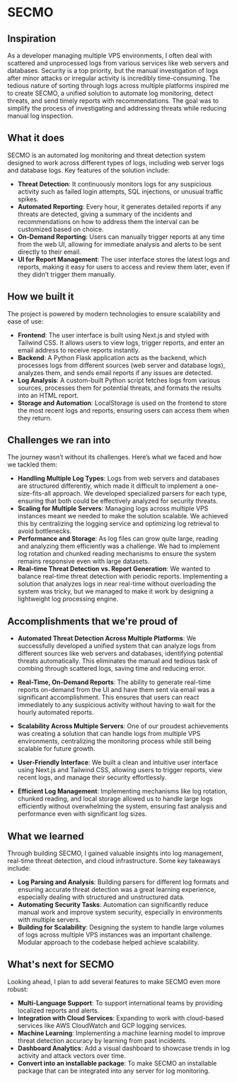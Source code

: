 # SECMO

## Inspiration

As a developer managing multiple VPS environments, I often deal with scattered and unprocessed logs from various services like web servers and databases. Security is a top priority, but the manual investigation of logs after minor attacks or irregular activity is incredibly time-consuming. The tedious nature of sorting through logs across multiple platforms inspired me to create SECMO, a unified solution to automate log monitoring, detect threats, and send timely reports with recommendations. The goal was to simplify the process of investigating and addressing threats while reducing manual log inspection.

## What it does

SECMO is an automated log monitoring and threat detection system designed to work across different types of logs, including web server logs and database logs. Key features of the solution include:

- **Threat Detection**: It continuously monitors logs for any suspicious activity such as failed login attempts, SQL injections, or unusual traffic spikes.
- **Automated Reporting**: Every hour, it generates detailed reports if any threats are detected, giving a summary of the incidents and recommendations on how to address them the interval can be customized based on choice.
- **On-Demand Reporting**: Users can manually trigger reports at any time from the web UI, allowing for immediate analysis and alerts to be sent directly to their email.
- **UI for Report Management**: The user interface stores the latest logs and reports, making it easy for users to access and review them later, even if they didn’t trigger them manually.

## How we built it

The project is powered by modern technologies to ensure scalability and ease of use:

- **Frontend**: The user interface is built using Next.js and styled with Tailwind CSS. It allows users to view logs, trigger reports, and enter an email address to receive reports instantly.
- **Backend**: A Python Flask application acts as the backend, which processes logs from different sources (web server and database logs), analyzes them, and sends email reports if any issues are detected.
- **Log Analysis**: A custom-built Python script fetches logs from various sources, processes them for potential threats, and formats the results into an HTML report.
- **Storage and Automation**: LocalStorage is used on the frontend to store the most recent logs and reports, ensuring users can access them when they return.

## Challenges we ran into

The journey wasn’t without its challenges. Here’s what we faced and how we tackled them:

- **Handling Multiple Log Types**: Logs from web servers and databases are structured differently, which made it difficult to implement a one-size-fits-all approach. We developed specialized parsers for each type, ensuring that both could be effectively analyzed for security threats.
- **Scaling for Multiple Servers**: Managing logs across multiple VPS instances meant we needed to make the solution scalable. We achieved this by centralizing the logging service and optimizing log retrieval to avoid bottlenecks.
- **Performance and Storage**: As log files can grow quite large, reading and analyzing them efficiently was a challenge. We had to implement log rotation and chunked reading mechanisms to ensure the system remains responsive even with large datasets.
- **Real-time Threat Detection vs. Report Generation**: We wanted to balance real-time threat detection with periodic reports. Implementing a solution that analyzes logs in near real-time without overloading the system was tricky, but we managed to make it work by designing a lightweight log processing engine.

## Accomplishments that we're proud of

- **Automated Threat Detection Across Multiple Platforms**: We successfully developed a unified system that can analyze logs from different sources like web servers and databases, identifying potential threats automatically. This eliminates the manual and tedious task of combing through scattered logs, saving time and reducing error.

- **Real-Time, On-Demand Reports**: The ability to generate real-time reports on-demand from the UI and have them sent via email was a significant accomplishment. This ensures that users can react immediately to any suspicious activity without having to wait for the hourly automated reports.

- **Scalability Across Multiple Servers**: One of our proudest achievements was creating a solution that can handle logs from multiple VPS environments, centralizing the monitoring process while still being scalable for future growth.

- **User-Friendly Interface**: We built a clean and intuitive user interface using Next.js and Tailwind CSS, allowing users to trigger reports, view recent logs, and manage their security effortlessly.

- **Efficient Log Management**: Implementing mechanisms like log rotation, chunked reading, and local storage allowed us to handle large logs efficiently without overwhelming the system, ensuring fast analysis and performance even with significant log sizes.

## What we learned

Through building SECMO, I gained valuable insights into log management, real-time threat detection, and cloud infrastructure. Some key takeaways include:

- **Log Parsing and Analysis**: Building parsers for different log formats and ensuring accurate threat detection was a great learning experience, especially dealing with structured and unstructured data.
- **Automating Security Tasks**: Automation can significantly reduce manual work and improve system security, especially in environments with multiple servers.
- **Building for Scalability**: Designing the system to handle large volumes of logs across multiple VPS instances was an important challenge. Modular approach to the codebase helped achieve scalability.

## What's next for SECMO

Looking ahead, I plan to add several features to make SECMO even more robust:

- **Multi-Language Support**: To support international teams by providing localized reports and alerts.
- **Integration with Cloud Services**: Expanding to work with cloud-based services like AWS CloudWatch and GCP logging services.
- **Machine Learning**: Implementing a machine learning model to improve threat detection accuracy by learning from past incidents.
- **Dashboard Analytics**: Add a visual dashboard to showcase trends in log activity and attack vectors over time.
- **Convert into an installable package**: To make SECMO an installable package that can be integrated into any server for log monitoring.
